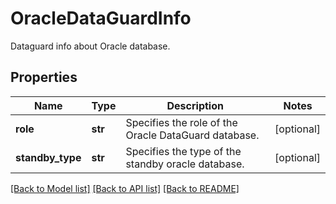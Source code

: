 # OracleDataGuardInfo

Dataguard info about Oracle database.

## Properties
Name | Type | Description | Notes
------------ | ------------- | ------------- | -------------
**role** | **str** | Specifies the role of the Oracle DataGuard database. | [optional] 
**standby_type** | **str** | Specifies the type of the standby oracle database. | [optional] 

[[Back to Model list]](../README.md#documentation-for-models) [[Back to API list]](../README.md#documentation-for-api-endpoints) [[Back to README]](../README.md)


